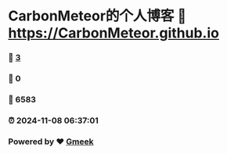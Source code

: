 # CarbonMeteor的个人博客 :link: https://CarbonMeteor.github.io 
### :page_facing_up: [3](https://CarbonMeteor.github.io/tag.html) 
### :speech_balloon: 0 
### :hibiscus: 6583 
### :alarm_clock: 2024-11-08 06:37:01 
### Powered by :heart: [Gmeek](https://github.com/Meekdai/Gmeek)
